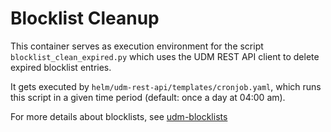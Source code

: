 # Blocklist Cleanup

This container serves as execution environment for the script `blocklist_clean_expired.py` which uses the UDM REST API client to delete expired blocklist entries.

It gets executed by `helm/udm-rest-api/templates/cronjob.yaml`, which runs this script in a given time period (default: once a day at 04:00 am).

For more details about blocklists, see [udm-blocklists](https://docs.software-univention.de/manual/5.2/en/user-management/udm-blocklists.html#udm-blocklists-activate)
